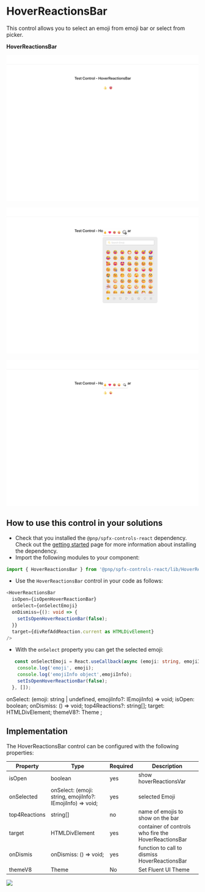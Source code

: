 # HoverReactionsBar

This control allows you to select an emoji from emoji bar or select from picker.


**HoverReactionsBar**

![hoverReactions3Bar](../assets/hoverReactions3Bar.png)

![hoverReactionsBar2](../assets/hoverReactionsBar2.png)

![hoverReactionsBar1](../assets/hoverReactionsBar1.png)


## How to use this control in your solutions

- Check that you installed the `@pnp/spfx-controls-react` dependency. Check out the [getting started](../../#getting-started) page for more information about installing the dependency.
- Import the following modules to your component:

```TypeScript
import { HoverReactionsBar } from '@pnp/spfx-controls-react/lib/HoverReactionsBar';
```

- Use the `HoverReactionsBar` control in your code as follows:

```TypeScript
<HoverReactionsBar
  isOpen={isOpenHoverReactionBar}
  onSelect={onSelectEmoji}
  onDismiss={(): void => {
    setIsOpenHoverReactionBar(false);
  }}
  target={divRefAddReaction.current as HTMLDivElement}
/>
```

- With the `onSelect` property you can get the selected emoji:

```typescript
   const onSelectEmoji = React.useCallback(async (emoji: string, emojiInfo: IEmojiInfo) => {
    console.log('emoji', emoji);
    console.log('emojiInfo object',emojiInfo);
    setIsOpenHoverReactionBar(false);
  }, []);

```
onSelect: (emoji: string | undefined, emojiInfo?: IEmojiInfo) => void;
  isOpen: boolean;
  onDismiss: () => void;
  top4Reactions?: string[];
  target: HTMLDivElement;
  themeV8?: Theme ;

## Implementation

The HoverReactionsBar control can be configured with the following properties:

| Property | Type | Required | Description |
| ---- | ---- | ---- | ---- |
| isOpen | boolean | yes | show hoverReactionsVar |
| onSelected |onSelect: (emoji: string, emojiInfo?: IEmojiInfo) => void;| yes | selected Emoji |
| top4Reactions |  string[] | no |  name of emojis to show on the bar  |
| target | HTMLDivElement | yes | container of controls who fire the HoverReactionsBar |
| onDismis | onDismiss: () => void; | yes | function to call to dismiss HoverReactionsBar|
| themeV8 | Theme | No | Set Fluent UI Theme|

![](https://telemetry.sharepointpnp.com/sp-dev-fx-controls-react/wiki/controls/HoverReactionsBar)
